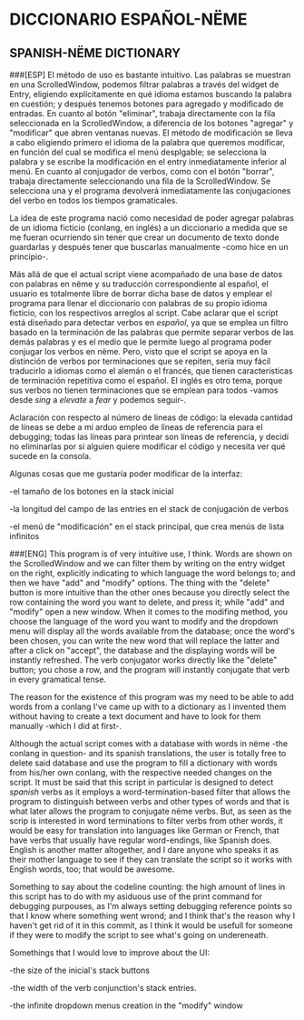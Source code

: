 # DICCIONARIO ESPAÑOL-NËME
## SPANISH-NËME DICTIONARY

###[ESP]
El método de uso es bastante intuitivo. Las palabras se muestran en una ScrolledWindow, podemos filtrar palabras a través del widget de Entry, eligiendo explícitamente en qué idioma estamos buscando la palabra en cuestión; y después tenemos botones para agregado y modificado de entradas. En cuanto al botón "eliminar", trabaja directamente con la fila seleccionada en la ScrolledWindow, a diferencia de los botones "agregar" y "modificar" que abren ventanas nuevas.
El método de modificación se lleva a cabo eligiendo primero el idioma de la palabra que queremos modificar, en función del cual se modifica el menú desplgable; se selecciona la palabra y se escribe la modificación en el entry inmediatamente inferior al menú.
En cuanto al conjugador de verbos, como con el botón "borrar", trabaja directamente seleccionando una fila de la ScrolledWindow. Se selecciona una y el programa devolverá inmediatamente las conjugaciones del verbo en todos los tiempos gramaticales.

La idea de este programa nació como necesidad de poder agregar palabras de un idioma ficticio (conlang, en inglés) a un diccionario a medida que se me fueran ocurriendo sin tener que crear un documento de texto donde guardarlas y después tener que buscarlas manualmente -como hice en un principio-.

Más allá de que el actual script viene acompañado de una base de datos con palabras en nëme y su traducción correspondiente al español, el usuario es totalmente libre de borrar dicha base de datos y emplear el programa para llenar el diccionario con palabras de su propio idioma ficticio, con los respectivos arreglos al script. Cabe aclarar que el script está diseñado para detectar verbos en _español_, ya que se emplea un filtro basado en la terminación de las palabras que permite separar verbos de las demás palabras y es el medio que le permite luego al programa poder conjugar los verbos en nëme. Pero, visto que el script se apoya en la distinción de verbos por terminaciones que se repiten, sería muy fácil traducirlo a idiomas como el alemán o el francés, que tienen características de terminación repetitiva como el español. El inglés es otro tema, porque sus verbos no tienen terminaciones que se emplean para todos -vamos desde _sing_ a _elevate_ a _fear_ y podemos seguir-.

Aclaración con respecto al número de lineas de código: la elevada cantidad de líneas se debe a mi arduo empleo de líneas de referencia para el debugging; todas las líneas para printear son líneas de referencia, y decidí no eliminarlas por si alguien quiere modificar el código y necesita ver qué sucede en la consola.

Algunas cosas que me gustaría poder modificar de la interfaz:
<p>-el tamaño de los botones en la stack inicial
<p>-la longitud del campo de las entries en el stack de conjugación de verbos
<p>-el menú de "modificación" en el stack principal, que crea menús de lista infinitos

###[ENG]
This program is of very intuitive use, I think. Words are shown on the ScrolledWindow and we can filter them by writing on the entry widget on the right, explicitly indicating to which language the word belongs to; and then we have "add" and "modify" options. The thing with the "delete" button is more intuitive than the other ones because you directly select the row containing the word you want to delete, and press it; while "add" and "modify" open a new window.
When it comes to the modifing method, you choose the language of the word you want to modify and the dropdown menu will display all the words available from the database; once the word's been chosen, you can write the new word that will replace the latter and after a click on "accept", the database and the displaying words will be instantly refreshed.
The verb conjugator works directly like the "delete" button; you chose a row, and the program will instantly conjugate that verb in every gramatical tense.

The reason for the existence of this program was my need to be able to add words from a conlang I've came up with to a dictionary as I invented them without having to create a text document and have to look for them manually -which I did at first-.

Although the actual script comes with a database with words in nëme -the conlang in question- and its spanish translations, the user is totally free to delete said database and use the program to fill a dictionary with words from his/her own conlang, with the respective needed changes on the script. It must be said that this script in particular is designed to detect _spanish_ verbs as it employs a word-termination-based filter that allows the program to distinguish between verbs and other types of words and that is what later allows the program to conjugate nëme verbs. But, as seen as the scrip is interested in word terminations to filter verbs from other words, it would be easy for translation into languages like German or French, that have verbs that usually have regular word-endings, like Spanish does. English is another matter altogether, and I dare anyone who speaks it as their mother language to see if they can translate the script so it works with English words, too; that would be awesome.

Something to say about the codeline counting: the high amount of lines in this script has to do with my asiduous use of the print command for debugging purpouses, as I'm always setting debugging reference points so that I know where something went wrond; and I think that's the reason why I haven't get rid of it in this commit, as I think it would be usefull for someone if they were to modify the script to see what's going on undereneath.

Somethings that I would love to improve about the UI:
<p>-the size of the inicial's stack buttons
<p>-the width of the verb conjunction's stack entries.
<p>-the infinite dropdown menus creation in the "modify" window
